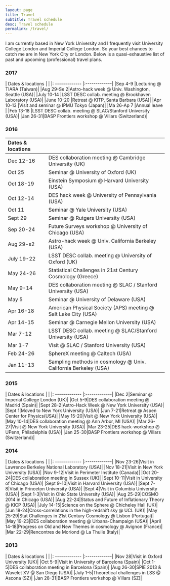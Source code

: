```yaml
---
layout: page
title: Travel
subtitle: Travel schedule
desc: Travel schedule
permalink: /travel/
---
```


I am currently based in New York University and I frequently visit University College London and Imperial College London. So your best chances to catch me are in New York City or London. Below is a quasi-exhaustive list of past and upcoming (professional) travel plans.

<div class="pretty-links">


### 2017

| Dates & locations       |            |
|: ------------- |:-------------|
|Sep 4-9 |Lecturing @ TIARA (Taiwan)|
|Aug 29-Se 2|Astro-hack week @  Univ. Washington, Seattle (USA)|
|July 10-14 |LSST DESC collab. meeting @ Brookhaven Laboratory (USA)|
|June 10-20 |Retreat @ KITP, Santa Barbara (USA)|
|Apr 10-13 |Visit and seminar @ IPMU Tokyo (Japan)|
|Ma 26-Ap 7 |Annual leave |
|Feb 13-18 |LSST DESC collab. meeting @ SLAC/Stanford University (USA)|
|Jan 26-31|BASP Frontiers workshop @ Villars (Switzerland)|

### 2016

| Dates & locations        |            |
|:------------- |:-------------|
|Dec 12-16|DES collaboration meeting @ Cambridge University (UK)|
|Oct 25|Seminar @ University of Oxford (UK)|
|Oct 18-19|Einstein Symposium @ Harvard University (USA)|
|Oct 12-14|DES hack week @ University of Pennsylvania (USA)|
|Oct 11|Seminar @ Yale University (USA)|
|Sept 29|Seminar @ Rutgers University (USA)|
|Sep 20-24|Future Surveys workshop @ University of Chicago (USA)|
|Aug 29-s2|Astro-hack week @  Univ. California Berkeley (USA)|
|July 19-22|LSST DESC collab. meeting @ University of Oxford (UK)|
|May 24-26|Statistical Challenges in 21st Century Cosmology (Greece)|
|May 9-14|DES collaboration meeting @ SLAC / Stanford University (USA)|
|May 5|Seminar @ University of Delaware (USA)|
|Apr 16-18|American Physical Society (APS) meeting @ Salt Lake City (USA)|
|Apr 14-15|Seminar @ Carnegie Mellon University (USA)|
|Mar 7-12|LSST DESC collab. meeting @ SLAC/Stanford University (USA)|
|Mar 1-7|Visit @ SLAC / Stanford University (USA)|
|Feb 24-26|SphereX meeting @ Caltech (USA)|
|Jan 11-13|Sampling methods in cosmology @ Univ. California Berkeley (USA)|


### 2015

| Dates & locations       |            |
|: ------------- |:-------------|
|Dec 2|Seminar @ Imperial College London (UK)|
|Oct 5-9|DES collaboration meeting @ Madrid (Spain)|
|Sept 28-2|Astro-Hack Week @ New York University (USA)|
|Sept 1|Moved to New York University (USA)|
|Jun 7-21|Retreat @ Aspen Center for Physics(USA)|
|May 15-20|Visit @ New York University (USA)|
|May 10-14|DES collaboration meeting @ Ann Arbor, MI (USA)|
|Mar 26-27|Visit @ New York University (USA)|
|Mar 23-25|DES hack-workshop @ UPenn, Philadelphia (USA)|
|Jan 25-30|BASP Frontiers workshop @ Villars (Switzerland)|


### 2014

| Dates & locations       |            |
|: ------------- |:-------------|
|Nov 23-26|Visit in Lawrence Berkeley National Laboratory (USA)|
|Nov 18-21|Visit in New York University (USA)|
|Nov 9-12|Visit in Perimeter Institute (Canada)|
|Oct 20-24|DES collaboration meeting in Sussex (UK)|
|Sept 10-11|Visit in University of Chicago (USA)|
|Sept 9-10|Visit in Harvard University (USA)|
|Sept 7-8|Visit in Princeton University (USA)|
|Sept 4|Visit in Columbia University (USA)|
|Sept 1-3|Visit in Ohio State University (USA)|
|Aug 25-29|COSMO 2014 in Chicago (USA)|
|Aug 22-24|Status and Future of Inflationary Theory @ KICP (USA)|
|July 14-15|Science on the Sphere @ Chicheley Hall (UK)|
|Jun 18-24|Cross-correlations in the high-redshift sky @ UCL (UK)|
|May 25-29|Stat Challenges in 21st Century Cosmology @ Lisbon (Portugal)|
|May 19-23|DES collaboration meeting @ Urbana-Champaign (USA)|
|April 14-18|Progress on Old and New Themes in cosmology @ Avignon (France)|
|Mar 22-29|Rencontres de Moriond @ La Thuile (Italy)|


### 2013

| Dates & locations       |            |
|: ------------- |:-------------|
|Nov 28|Visit in Oxford University (UK)|
|Oct 5-9|Visit in University of Barcelona (Spain)|
|Oct 1-5|DES collaboration meeting in Barcelona (Spain)|
|Aug 26-30|SPIE 2013 & Wavelet XV @ San Diego (USA)|
|July 1-5|Theoretical challenges in LSS @ Ascona (SZ)|
|Jan 28-31|BASP Frontiers workshop @ Villars (SZ)|

</div>
